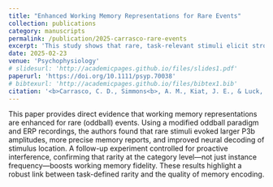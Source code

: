 ```yaml
---
title: "Enhanced Working Memory Representations for Rare Events"
collection: publications
category: manuscripts
permalink: /publication/2025-carrasco-rare-events
excerpt: 'This study shows that rare, task-relevant stimuli elicit stronger working memory representations, indexed by behavioral accuracy, reduced bias, and enhanced EEG decoding.'
date: 2025-02-23
venue: 'Psychophysiology'
# slidesurl: 'http://academicpages.github.io/files/slides1.pdf'
paperurl: 'https://doi.org/10.1111/psyp.70038'
# bibtexurl: 'http://academicpages.github.io/files/bibtex1.bib'
citation: '<b>Carrasco, C. D., Simmons<b>, A. M., Kiat, J. E., & Luck, S. J. (2025). "Enhanced Working Memory Representations for Rare Events." <i>Psychophysiology</i>, 62:e70038. https://doi.org/10.1111/psyp.70038'
---
```

This paper provides direct evidence that working memory representations are enhanced for rare (oddball) events. Using a modified oddball paradigm and ERP recordings, the authors found that rare stimuli evoked larger P3b amplitudes, more precise memory reports, and improved neural decoding of stimulus location. A follow-up experiment controlled for proactive interference, confirming that rarity at the category level—not just instance frequency—boosts working memory fidelity. These results highlight a robust link between task-defined rarity and the quality of memory encoding.
